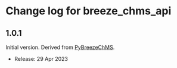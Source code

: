 # Change log for breeze_chms_api

## 1.0.1
Initial version. Derived from  [PyBreezeChMS](https://github.com/alexortizrosado/pyBreezeChMS).
* Release: 29 Apr 2023
